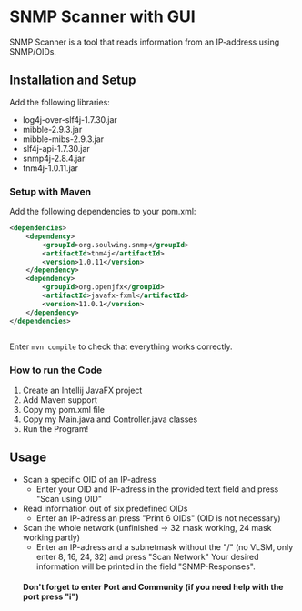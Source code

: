 # SNMP Scanner with GUI

SNMP Scanner is a tool that reads information from an IP-address using SNMP/OIDs.

## Installation and Setup

Add the following libraries:

- log4j-over-slf4j-1.7.30.jar
- mibble-2.9.3.jar
- mibble-mibs-2.9.3.jar
- slf4j-api-1.7.30.jar
- snmp4j-2.8.4.jar
- tnm4j-1.0.11.jar

### Setup with Maven

Add the following dependencies to your pom.xml:
```xml
<dependencies>
    <dependency>
        <groupId>org.soulwing.snmp</groupId>   
        <artifactId>tnm4j</artifactId>
        <version>1.0.11</version>
    </dependency>
    <dependency>
        <groupId>org.openjfx</groupId>        
        <artifactId>javafx-fxml</artifactId>
        <version>11.0.1</version>
    </dependency>
</dependencies>
  
```
Enter `mvn compile` to check that everything works correctly. 

### How to run the Code

1. Create an Intellij JavaFX project
2. Add Maven support
3. Copy my pom.xml file
4. Copy my Main.java and Controller.java classes
5. Run the Program!
          
## Usage
- Scan a specific OID of an IP-adress
  - Enter your OID and IP-adress in the provided text field and press "Scan using OID"
- Read information out of six predefined OIDs
  - Enter an IP-adress an press "Print 6 OIDs" (OID is not necessary)
- Scan the whole network (unfinished -> 32 mask working, 24 mask working partly)
  - Enter an IP-adress and a subnetmask without the "/" (no VLSM, only enter 8, 16, 24, 32) and press "Scan Network"
Your desired information will be printed in the field "SNMP-Responses".
  #### Don't forget to enter Port and Community (if you need help with the port press "i") ####
  
